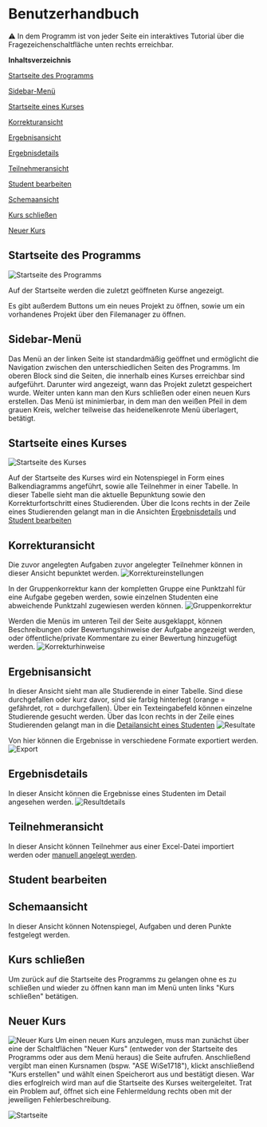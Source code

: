 # Benutzerhandbuch
:warning: In dem Programm ist von jeder Seite ein interaktives Tutorial über die Fragezeichenschaltfläche unten rechts erreichbar.

**Inhaltsverzeichnis**

[Startseite des Programms](#start1)

[Sidebar-Menü](#sidebar)

[Startseite eines Kurses](#start2)

[Korrekturansicht](#correction)

[Ergebnisansicht](#results)

[Ergebnisdetails](#resultsdetails)

[Teilnehmeransicht](#partypants)

[Student bearbeiten](#participantsdetails)

[Schemaansicht](#scheme)

[Kurs schließen](#close)

[Neuer Kurs](#new)


<a name="start1"></a>
## Startseite des Programms
![Startseite des Programms](https://github.com/UniRegensburg/ASE_WS1718-notenverwaltung/blob/manual/manual_imgs/start1.PNG)

Auf der Startseite werden die zuletzt geöffneten Kurse angezeigt.

Es gibt außerdem Buttons um ein neues Projekt zu öffnen, sowie um ein vorhandenes Projekt über den Filemanager zu öffnen.
<a name="sidebar"></a>
## Sidebar-Menü
Das Menü an der linken Seite ist standardmäßig geöffnet und ermöglicht die Navigation zwischen den unterschiedlichen Seiten des Programms. Im oberen Block sind die Seiten, die innerhalb eines Kurses erreichbar sind aufgeführt.
Darunter wird angezeigt, wann das Projekt zuletzt gespeichert wurde.
Weiter unten kann man den Kurs schließen oder einen neuen Kurs erstellen.
Das Menü ist minimierbar, in dem man den weißen Pfeil in dem grauen Kreis, welcher teilweise das heidenelkenrote Menü überlagert, betätigt.  

<a name="start2"></a>
## Startseite eines Kurses
![Startseite des Kurses](https://github.com/UniRegensburg/ASE_WS1718-notenverwaltung/blob/manual/manual_imgs/start2.PNG)

Auf der Startseite des Kurses wird ein Notenspiegel in Form eines Balkendiagramms angeführt, sowie alle Teilnehmer in einer Tabelle. In dieser Tabelle sieht man die aktuelle Bepunktung sowie den Korrekturfortschritt eines Studierenden. Über die Icons rechts in der Zeile eines Studierenden gelangt man in die Ansichten [Ergebnisdetails](#resultsdetails) und [Student bearbeiten](#participantsdetails)

<a name="correction"></a>
## Korrekturansicht
Die zuvor angelegten Aufgaben zuvor angelegter Teilnehmer können in dieser Ansicht bepunktet werden.
![Korrektureinstellungen](https://github.com/UniRegensburg/ASE_WS1718-notenverwaltung/blob/manual/manual_imgs/toggles.JPG)

In der Gruppenkorrektur kann der kompletten Gruppe eine Punktzahl für eine Aufgabe gegeben werden, sowie einzelnen Studenten eine abweichende Punktzahl zugewiesen werden können.
![Gruppenkorrektur](https://github.com/UniRegensburg/ASE_WS1718-notenverwaltung/blob/manual/manual_imgs/korrektur1.PNG)

Werden die Menüs im unteren Teil der Seite ausgeklappt, können Beschreibungen oder Bewertungshinweise der Aufgabe angezeigt werden, oder öffentliche/private Kommentare zu einer Bewertung hinzugefügt werden.
![Korrekturhinweise](https://github.com/UniRegensburg/ASE_WS1718-notenverwaltung/blob/manual/manual_imgs/korrektur2.PNG)

<a name="results"></a>
## Ergebnisansicht
In dieser Ansicht sieht man alle Studierende in einer Tabelle. Sind diese durchgefallen oder kurz davor, sind sie farbig hinterlegt (orange = gefährdet, rot = durchgefallen).
Über ein Texteingabefeld können einzelne Studierende gesucht werden.
Über das Icon rechts in der Zeile eines Studierenden gelangt man in die [Detailansicht eines Studenten](#resultsdetails)
![Resultate](https://github.com/UniRegensburg/ASE_WS1718-notenverwaltung/blob/manual/manual_imgs/results1.PNG)

Von hier können die Ergebnisse in verschiedene Formate exportiert werden.
![Export](https://github.com/UniRegensburg/ASE_WS1718-notenverwaltung/blob/manual/manual_imgs/results2.PNG)


<a name="resultsdetails"></a>
## Ergebnisdetails
In dieser Ansicht können die Ergebnisse eines Studenten im Detail angesehen werden.
![Resultdetails](https://github.com/UniRegensburg/ASE_WS1718-notenverwaltung/blob/manual/manual_imgs/resultdetail.PNG)


<a name="partypants"></a>
## Teilnehmeransicht
In dieser Ansicht können Teilnehmer aus einer Excel-Datei importiert werden oder [manuell angelegt werden](#participantsdetails).

<a name="participantsdetails"></a>
## Student bearbeiten


<a name="scheme"></a>
## Schemaansicht
In dieser Ansicht können Notenspiegel, Aufgaben und deren Punkte festgelegt werden.

<a name="close"></a>
## Kurs schließen
Um zurück auf die Startseite des Programms zu gelangen ohne es zu schließen und wieder zu öffnen kann man im Menü unten links "Kurs schließen" betätigen.

<a name="new"></a>
## Neuer Kurs	
![Neuer Kurs](https://github.com/UniRegensburg/ASE_WS1718-notenverwaltung/blob/manual/manual_imgs/new.JPG)
Um einen neuen Kurs anzulegen, muss man zunächst über eine der Schaltflächen "Neuer Kurs" (entweder von der Startseite des Programms oder aus dem Menü heraus) die Seite aufrufen. Anschließend vergibt man einen Kursnamen (bspw. "ASE WiSe1718"), klickt anschließend "Kurs erstellen" und wählt einen Speicherort aus und bestätigt diesen. War dies erfoglreich wird man auf die Startseite des Kurses weitergeleitet. Trat ein Problem auf, öffnet sich eine Fehlermeldung rechts oben mit der jeweiligen Fehlerbeschreibung.


![Startseite](https://images.unsplash.com/photo-1522199780729-a356c844222a?ixlib=rb-0.3.5&ixid=eyJhcHBfaWQiOjEyMDd9&s=1bd52b437d57c3bfa14ccb7c6985b02e&auto=format&fit=crop&w=500&q=60)
